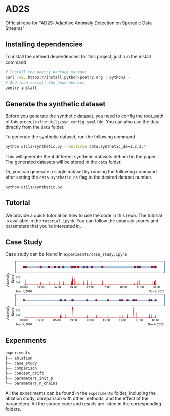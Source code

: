 # AD2S
Official repo for "AD2S: Adaptive Anomaly Detection on Sporadic Data Streams"

## Installing dependencies

To install the defined dependencies for this project, just run the install command

```bash
# Install the poetry package manager
curl -sSL https://install.python-poetry.org | python3 -
# And then install the dependencies
poetry install
```


## Generate the synthetic dataset

Before you generate the synthetic dataset, you need to config the root_path of this project in the `utils/syn_config.yaml` file. You can also use the data directly from the `data` folder.

To generate the synthetic dataset, run the following command

```bash
python utils/synthetic.py --multirun data.synthetic_ds=1,2,3,4
```

This will generate the 4 different synthetic datasets defined in the paper. The generated datasets will be stored in the `data` folder.

Or, you can generate a single dataset by running the following command after setting the `data.synthetic_ds` flag to the desired dataset number.

```bash
python utils/synthetic.py
```

## Tutorial

We provide a quick tutorial on how to use the code in this repo. The tutorial is available in the `tutorial.ipynb`. You can follow the anomaly scores and parameters that you're interested in.

## Case Study

Case study can be found in `experiments/case_study.ipynb`

![Case1](./experiments/case_study/case1.png)
![Case2](./experiments/case_study/case2.png)

## Experiments

```
experiments
├── ablation
├── case_study
├── comparison
├── concept_drift
├── parameters_init_p
└── parameters_n_chains
```

All the experiments can be found in the `experiments` folder, including the ablation study, comparison with other methods, and the effect of the parameters. All the source code and results are listed in the corresponding folders.
